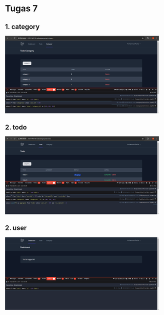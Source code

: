 # Tugas 7

## 1. category
![Alt text](screenshot/tugas9/Screenshot%202024-05-17%20165306.png)
## 2. todo
![Alt text](screenshot/tugas9/Screenshot%202024-05-17%20165247.png)
## 2. user
![Alt text](screenshot/tugas9/Screenshot%202024-05-17%20165234.png)
